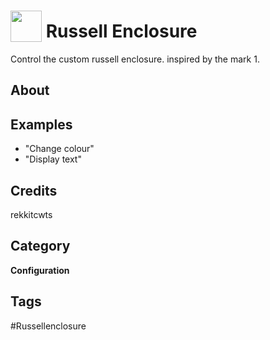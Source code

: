 # <img src="https://raw.githack.com/FortAwesome/Font-Awesome/master/svgs/solid/robot.svg" card_color="#40DBB0" width="50" height="50" style="vertical-align:bottom"/> Russell Enclosure
Control the custom russell enclosure. inspired by the mark 1.

## About


## Examples
* "Change colour"
* "Display text"

## Credits
rekkitcwts

## Category
**Configuration**

## Tags
#Russellenclosure

